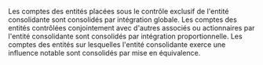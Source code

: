 Les comptes des entités placées sous le contrôle exclusif de l'entité consolidante sont consolidés par intégration
globale.
Les comptes des entités contrôlées conjointement avec d'autres associés ou actionnaires par l'entité consolidante
sont consolidés par intégration proportionnelle.
Les comptes des entités sur lesquelles l'entité consolidante exerce une influence notable sont consolidés par mise
en équivalence.